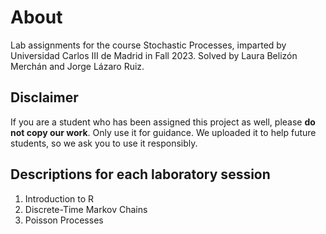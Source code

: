 # About
Lab assignments for the course Stochastic Processes, imparted by Universidad Carlos III de Madrid in Fall 2023.
Solved by Laura Belizón Merchán and Jorge Lázaro Ruiz.

## Disclaimer
If you are a student who has been assigned this project as well, please **do not copy our work**. Only use it for guidance. We uploaded it to help future students, so we ask you to use it responsibly.

## Descriptions for each laboratory session
1. Introduction to R
2. Discrete-Time Markov Chains
3. Poisson Processes
